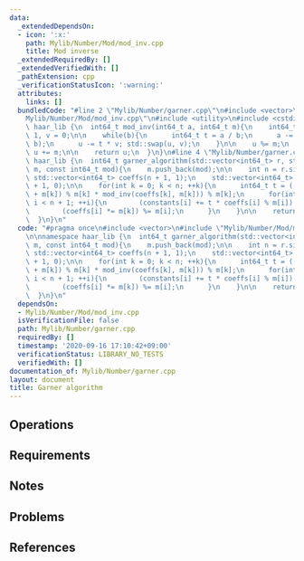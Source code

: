 ```yaml
---
data:
  _extendedDependsOn:
  - icon: ':x:'
    path: Mylib/Number/Mod/mod_inv.cpp
    title: Mod inverse
  _extendedRequiredBy: []
  _extendedVerifiedWith: []
  _pathExtension: cpp
  _verificationStatusIcon: ':warning:'
  attributes:
    links: []
  bundledCode: "#line 2 \"Mylib/Number/garner.cpp\"\n#include <vector>\n#line 2 \"\
    Mylib/Number/Mod/mod_inv.cpp\"\n#include <utility>\n#include <cstdint>\n\nnamespace\
    \ haar_lib {\n  int64_t mod_inv(int64_t a, int64_t m){\n    int64_t b = m, u =\
    \ 1, v = 0;\n\n    while(b){\n      int64_t t = a / b;\n      a -= t * b; std::swap(a,\
    \ b);\n      u -= t * v; std::swap(u, v);\n    }\n\n    u %= m;\n    if(u < 0)\
    \ u += m;\n\n    return u;\n  }\n}\n#line 4 \"Mylib/Number/garner.cpp\"\n\nnamespace\
    \ haar_lib {\n  int64_t garner_algorithm(std::vector<int64_t> r, std::vector<int64_t>\
    \ m, const int64_t mod){\n    m.push_back(mod);\n\n    int n = r.size();\n   \
    \ std::vector<int64_t> coeffs(n + 1, 1);\n    std::vector<int64_t> constants(n\
    \ + 1, 0);\n\n    for(int k = 0; k < n; ++k){\n      int64_t t = ((r[k] - constants[k]\
    \ + m[k]) % m[k] * mod_inv(coeffs[k], m[k])) % m[k];\n      for(int i = k + 1;\
    \ i < n + 1; ++i){\n        (constants[i] += t * coeffs[i] % m[i]) %= m[i];\n\
    \        (coeffs[i] *= m[k]) %= m[i];\n      }\n    }\n\n    return constants.back();\n\
    \  }\n}\n"
  code: "#pragma once\n#include <vector>\n#include \"Mylib/Number/Mod/mod_inv.cpp\"\
    \n\nnamespace haar_lib {\n  int64_t garner_algorithm(std::vector<int64_t> r, std::vector<int64_t>\
    \ m, const int64_t mod){\n    m.push_back(mod);\n\n    int n = r.size();\n   \
    \ std::vector<int64_t> coeffs(n + 1, 1);\n    std::vector<int64_t> constants(n\
    \ + 1, 0);\n\n    for(int k = 0; k < n; ++k){\n      int64_t t = ((r[k] - constants[k]\
    \ + m[k]) % m[k] * mod_inv(coeffs[k], m[k])) % m[k];\n      for(int i = k + 1;\
    \ i < n + 1; ++i){\n        (constants[i] += t * coeffs[i] % m[i]) %= m[i];\n\
    \        (coeffs[i] *= m[k]) %= m[i];\n      }\n    }\n\n    return constants.back();\n\
    \  }\n}\n"
  dependsOn:
  - Mylib/Number/Mod/mod_inv.cpp
  isVerificationFile: false
  path: Mylib/Number/garner.cpp
  requiredBy: []
  timestamp: '2020-09-16 17:10:42+09:00'
  verificationStatus: LIBRARY_NO_TESTS
  verifiedWith: []
documentation_of: Mylib/Number/garner.cpp
layout: document
title: Garner algorithm
---
```


## Operations

## Requirements

## Notes

## Problems

## References
